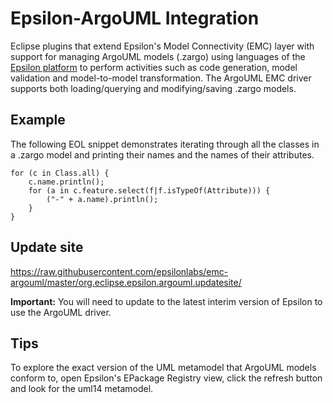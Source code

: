 Epsilon-ArgoUML Integration
===========

Eclipse plugins that extend Epsilon's Model Connectivity (EMC) layer with support for managing ArgoUML models (.zargo) using languages of the [Epsilon platform](http://www.eclipse.org/epsilon) to perform activities such as code generation, model validation and model-to-model transformation. The ArgoUML EMC driver supports both loading/querying and modifying/saving .zargo models.

Example
-----------
The following EOL snippet demonstrates iterating through all the classes in a .zargo model and printing their names and the names of their attributes.
```
for (c in Class.all) {
	c.name.println();
	for (a in c.feature.select(f|f.isTypeOf(Attribute))) {
		("-" + a.name).println();
	}
}
```

Update site
-----------
https://raw.githubusercontent.com/epsilonlabs/emc-argouml/master/org.eclipse.epsilon.argouml.updatesite/

**Important:** You will need to update to the latest interim version of Epsilon to use the ArgoUML driver.

Tips
-----------
To explore the exact version of the UML metamodel that ArgoUML models conform to, open Epsilon's EPackage Registry view, click the refresh button and look for the uml14 metamodel.
